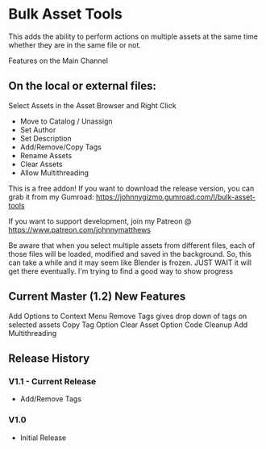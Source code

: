
# Bulk Asset Tools

This adds the ability to perform actions on multiple assets at the same time whether they are in the same file or not.

Features on the Main Channel

## On the local or external files:

Select Assets in the Asset Browser and Right Click

-  Move to Catalog / Unassign
-  Set Author
-  Set Description
-  Add/Remove/Copy Tags
-  Rename Assets
-  Clear Assets
-  Allow Multithreading

This is a free addon! If you want to download the release version, you can grab it from my Gumroad: https://johnnygizmo.gumroad.com/l/bulk-asset-tools

If you want to support development, join my Patreon @ https://www.patreon.com/johnnymatthews

Be aware that when you select multiple assets from different files, each of those files will be loaded, modified and saved in the background. So, this can take a while and it may seem like Blender is frozen. JUST WAIT it will get there eventually. I'm trying to find a good way to show progress

## Current Master (1.2) New Features
Add Options to Context Menu 
Remove Tags gives drop down of tags on selected assets
Copy Tag Option
Clear Asset Option
Code Cleanup
Add Multithreading
  
## Release History
  
### V1.1 - Current Release
- Add/Remove Tags
### V1.0
- Initial Release
